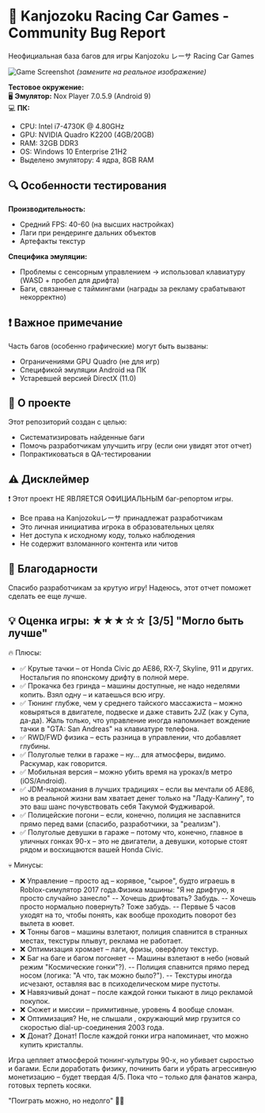 # 🐞 Kanjozoku Racing Car Games - Community Bug Report

Неофициальная база багов для игры Kanjozoku レーサ Racing Car Games

![Game Screenshot](https://example.com/screenshot.jpg) *(замените на реальное изображение)*

**Тестовое окружение:**  
🖥️ **Эмулятор:** Nox Player 7.0.5.9 (Android 9)  
💻 **ПК:**  
- CPU: Intel i7-4730K @ 4.80GHz  
- GPU: NVIDIA Quadro K2200 (4GB/20GB)  
- RAM: 32GB DDR3  
- OS: Windows 10 Enterprise 21H2  
- Выделено эмулятору: 4 ядра, 8GB RAM
  
## 🔍 Особенности тестирования
 **Производительность:**
   - Средний FPS: 40-60 (на высших настройках)
   - Лаги при рендеринге дальних объектов
   - Артефакты текстур

 **Специфика эмуляции:**
   - Проблемы с сенсорным управлением → использовал клавиатуру (WASD + пробел для дрифта)
   - Баги, связанные с таймингами (награды за рекламу срабатывают некорректно)

## ❗ Важное примечание
Часть багов (особенно графические) могут быть вызваны:
- Ограничениями GPU Quadro (не для игр)
- Спецификой эмуляции Android на ПК
- Устаревшей версией DirectX (11.0) 



## 📌 О проекте
Этот репозиторий создан с целью:
- Систематизировать найденные баги
- Помочь разработчикам улучшить игру (если они увидят этот отчет)
- Попрактиковаться в QA-тестировании

## ⚠️ Дисклеймер
❗ Этот проект НЕ ЯВЛЯЕТСЯ ОФИЦИАЛЬНЫМ баг-репортом игры.

- Все права на Kanjozokuレーサ принадлежат разработчикам
- Это личная инициатива игрока в образовательных целях
- Нет доступа к исходному коду, только наблюдения
- Не содержит взломанного контента или читов

## 🙏 Благодарности
Спасибо разработчикам за крутую игру! Надеюсь, этот отчет поможет сделать ее еще лучше.

## 💡  Оценка игры: ★★★☆☆ [3/5] "Могло быть лучше"

🔥 Плюсы:
- ✅ Крутые тачки – от Honda Civic до AE86, RX-7, Skyline, 911 и других. Ностальгия по японскому дрифту в полной мере.
- ✅ Прокачка без гринда – машины доступные, не надо неделями копить. Взял одну – и катаешься всю игру.
- ✅ Тюнинг глубже, чем у среднего тайского массажиста – можно ковыряться в двигателе, подвеске и даже ставить 2JZ (как у Супа, да-да). Жаль только, что управление иногда напоминает вождение тачки в "GTA: San Andreas" на клавиатуре телефона.
- ✅ RWD/FWD физика – есть разница в управлении, что добавляет глубины.
- ✅ Полуголые телки в гараже – ну... для атмосферы, видимо. Раскумар, как говорится.
- ✅ Мобильная версия – можно убить время на уроках/в метро (iOS/Android).
- ✅ JDM-наркомания в лучших традициях – если вы мечтали об AE86, но в реальной жизни вам хватает денег только на "Ладу-Калину", то это ваш шанс почувствовать себя Такумой Фудживарой.
- ✅ Полицейские погони – если, конечно, полиция не заспавнится прямо перед вами (спасибо, разработчики, за "реализм").
- ✅ Полуголые девушки в гараже – потому что, конечно, главное в уличных гонках 90-х – это не двигатели, а девушки, которые стоят рядом и восхищаются вашей Honda Civic.

💀 Минусы:
- ❌ Управление – просто ад – корявое, "сырое", будто играешь в Roblox-симулятор 2017 года.Физика машины: "Я не дрифтую, я просто случайно занесло"
    -- Хочешь дрифтовать? Забудь.
    -- Хочешь просто нормально повернуть? Тоже забудь.
    -- Первые 5 часов уходят на то, чтобы понять, как вообще проходить поворот без вылета в кювет.
- ❌ Тонны багов – машины взлетают, полиция спавнится в странных местах, текстуры плывут, реклама не работает.
- ❌ Оптимизация хромает – лаги, фризы, оверфлоу текстур.
- ❌ Баг на баге и багом погоняет
  -- Машины взлетают в небо (новый режим "Космические гонки"?).
  -- Полиция спавнится прямо перед носом (логика: "А что, так можно было?").
  -- Текстуры иногда исчезают, оставляя вас в психоделическом мире пустоты.
- ❌ Навязчивый донат – после каждой гонки тыкают в лицо рекламой покупок.
- ❌ Сюжет и миссии – примитивные, уровень 4 вообще сломан.
- ❌ Оптимизация? Не, не слышали , окружающий мир грузится со скоростью dial-up-соединения 2003 года.
- ❌ Донат? Донат! После каждой гонки игра напоминает, что можно купить кристаллы.


Игра цепляет атмосферой тюнинг-культуры 90-х, но убивает сыростью и багами. Если доработать физику, починить баги и убрать агрессивную монетизацию – будет твердая 4/5. Пока что – только для фанатов жанра, готовых терпеть косяки.

"Поиграть можно, но недолго" 🚗💨
